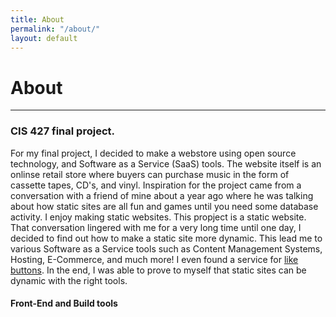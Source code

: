 ```yaml
---
title: About
permalink: "/about/"
layout: default
---
```


<h1 class="mt-3">About</h1>
<hr>

### CIS 427 final project.
For my final project, I decided to make a webstore using open source technology, and Software as a Service (SaaS) tools. The website itself is an onlinse retail store where buyers can purchase music in the form of cassette tapes, CD's, and vinyl. Inspiration for the project came from a conversation with a friend of mine about a year ago where he was talking about how static sites are all fun and games until you need some database activity. I enjoy making static websites. This propject is a static website. That conversation lingered with me for a very long time until one day, I decided to find out how to make a static site more dynamic. This lead me to various <a hfer='[https://searchcloudcomputing.techtarget.com/definition/Software-as-a-Service'>Software as a Service</a> tools such as Content Management Systems, Hosting, E-Commerce, and much more! I even found a service for <a href='https://likebtn.com/en/'>like buttons</a>. In the end, I was able to prove to myself that static sites can be dynamic with the right tools.

#### Front-End and Build tools

